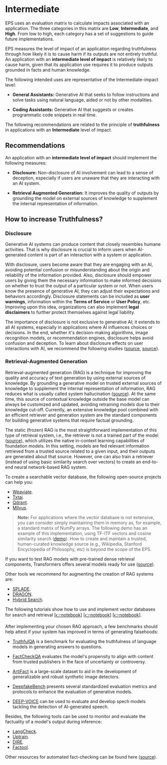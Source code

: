 # Intermediate

EPS uses an evaluation matrix to calculate impacts associated with an application. The three categories in this matrix are **Low**, **Intermediate**, and **High**. From low to high, each category has a set of suggestions to guide future implementations.

EPS measures the level of impact of an application regarding truthfulness through how likely it is to cause harm if its outputs are not entirely truthful. An application with an **intermediate level of impact** is relatively likely to cause harm, given that its application use requires it to produce outputs grounded in facts and human knowledge.

The following intended uses are representative of the Intermediate-impact level:

- **General Assistants:** Generative AI that seeks to follow instructions and solve tasks using natural language, aided or not by other modalities.

- **Coding Assistants:** Generative AI that suggests or creates programmatic code snippets in real time.

The following recommendations are related to the principle of **truthfulness** in applications with an **Intermediate** level of impact.

## Recommendations

An application with an **intermediate level of impact** should implement the following measures:

- **Disclosure:** Non-disclosure of AI involvement can lead to a sense of deception, especially if users are unaware that they are interacting with an AI system.

- **Retrieval Augmented Generation:** It improves the quality of outputs by grounding the model on external sources of knowledge to supplement the internal representation of information.

## How to increase Truthfulness?

### Disclosure

Generative AI systems can produce content that closely resembles humane activities. That is why disclosure is crucial to inform users when AI-generated content is part of an interaction with a system or application.

With disclosure, users become aware that they are engaging with an AI, avoiding potential confusion or misunderstanding about the origin and reliability of the information provided. Also, disclosure should empower users by giving them the necessary information to make informed decisions on whether to trust the output of a particular system or not. When users know the presence of generative AI, they can adjust their expectations and behaviors accordingly. Disclosure statements can be included as **user warnings**, information within the **Terms of Service** or **User Policy**, etc. Improving upon this idea, organizations can also implement **legal disclaimers** to further protect themselves against legal liability.

The importance of disclosure is not exclusive to generative AI; it extends to all AI systems, especially in applications where AI influences choices or decisions. In the end, whether it's decision-making algorithms, image recognition models, or recommendation engines, disclosure helps avoid confusion and deception. To learn about disclosure effects on user interactions with AI, we recommend the following studies ([source](https://arxiv.org/abs/2303.06217), [source](https://arxiv.org/abs/2311.15544)).

### Retrieval-Augmented Generation

Retrieval-augmented generation (RAG) is a technique for improving the quality and accuracy of text generation by using external sources of knowledge. By grounding a generative model on trusted external sources of knowledge to supplement the internal representation of information, RAG reduces what is usually called system hallucination ([source](https://arxiv.org/abs/2104.07567)). At the same time, this source of contextual knowledge outside the base model can always be customized and updated, avoiding retraining models due to their knowledge cut-off. Currently, an extensive knowledge pool combined with an efficient retriever and generation system are the standard components for building generative systems that require factual grounding.

The static (frozen) RAG is the most straightforward implementation of this type of retrieval system, i.e., the retriever is not a trained part of the model ([source](https://arxiv.org/abs/2005.11401)), which utilizes the native in-context learning capabilities of foundation models. In this setting, models are fed relevant information retrieved from a trusted source related to a given input, and their outputs are generated about that source. However, one can also train a retriever (instead of using basic similarity search over vectors) to create an end-to-end neural network-based RAG system.

To create a searchable vector database, the following open-source projects can help you:

- [Weaviate](https://github.com/weaviate/weaviate).
- [Txtai](https://github.com/neuml/txtai).
- [Qdrant](https://github.com/qdrant/qdrant).
- [Milvus](https://github.com/milvus-io/milvus).

> **Note:** For applications where the vector database is not extensive, you can consider simply maintaining them in memory as, for example, a standard matrix of NumPy arrays. The following demo has an example of this implementation, using TF-ITF vectors and cosine similarity search ([demo](https://huggingface.co/spaces/nicholasKluge/TeenyTinyLlama-Chat)). How to create and maintain a trusted, human-curated knowledge source (e.g., Wikipedia, Stanford Encyclopedia of Philosophy, etc) is beyond the scope of the EPS.

If you want to test RAG models with pre-trained dense retrieval components, Transformers offers several models ready for use ([source](https://huggingface.co/docs/transformers/v4.14.1/model_doc/rag)).

Other tools we recommend for augmenting the creation of RAG systems are:

- [SPLADE](https://github.com/naver/splade).
- [DRAGON](https://github.com/facebookresearch/dpr-scale/tree/main/dragon).
- [Hybrid Search](https://docs.pinecone.io/docs/hybrid-search).

The following tutorials show how to use and implement vector databases for search and retrieval [[👉notebook](https://github.com/openai/openai-cookbook/blob/main/examples/vector_databases/qdrant/QA_with_Langchain_Qdrant_and_OpenAI.ipynb)] [[👉notebook](https://github.com/openai/openai-cookbook/blob/main/examples/vector_databases/weaviate/Using_Weaviate_for_embeddings_search.ipynb)] [[👉notebook](https://github.com/openai/openai-cookbook/blob/main/examples/vector_databases/pinecone/Gen_QA.ipynb)].

After implementing your chosen RAG approach, a few benchmarks should help attest if your system has improved in terms of generating falsehoods:

- [TruthfulQA](https://github.com/sylinrl/TruthfulQA) is a benchmark for evaluating the truthfulness of language models in generating answers to questions.

- [FactCheckQA](https://arxiv.org/abs/2311.06697) evaluates the model's propensity to align with content from trusted publishers in the face of uncertainty or controversy.

- [ArtiFact](https://github.com/awsaf49/artifact) is a large-scale dataset to aid in the development of generalizable and robust synthetic image detectors.

- [DeepfakeBench](https://github.com/SCLBD/DeepfakeBench) presents several standardized evaluation metrics and protocols to enhance the evaluation of generative models.

- [DEEP-VOICE](https://www.kaggle.com/datasets/birdy654/deep-voice-deepfake-voice-recognition) can be used to evaluate and develop spech models tackling the detection of AI-generated speech.

Besides, the following tools can be used to monitor and evaluate the factuality of a model's output during inference:

- [LangCheck](https://github.com/citadel-ai/langcheck).
- [Uptrain](https://github.com/uptrain-ai/uptrain).
- [DIRE](https://github.com/ZhendongWang6/DIRE).
- [Factool](https://github.com/GAIR-NLP/factool).

Other resources for automated fact-checking can be found here ([source](https://github.com/Cartus/Automated-Fact-Checking-Resources)).
